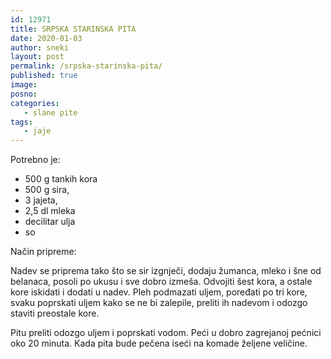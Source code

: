 ```yaml
---
id: 12971
title: SRPSKA STARINSKA PITA
date: 2020-01-03
author: sneki
layout: post
permalink: /srpska-starinska-pita/
published: true
image: 
posno: 
categories:
   - slane pite
tags:
   - jaje
---
```

Potrebno je:

* 500 g tankih kora
* 500 g sira, 
* 3 jajeta,
* 2,5 dl mleka
* decilitar ulja
* so

Način pripreme:

Nadev se priprema tako što se sir izgnječi, dodaju žumanca, mleko i šne od belanaca, posoli po ukusu i sve dobro izmeša. Odvojiti šest kora, a ostale kore iskidati i dodati u nadev. Pleh podmazati uljem, poređati po tri kore, svaku poprskati uljem kako se ne bi zalepile, preliti ih nadevom i odozgo staviti preostale kore.

Pitu preliti odozgo uljem i poprskati vodom. Peći u dobro zagrejanoj pećnici oko 20 minuta. Kada pita bude
pečena iseći na komade željene veličine.

  

